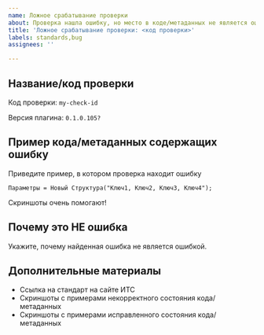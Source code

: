 ```yaml
---
name: Ложное срабатывание проверки
about: Проверка нашла ошибку, но место в коде/метаданных не является ошибкой
title: 'Ложное срабатывание проверки: <код проверки>'
labels: standards,bug
assignees: ''

---
```


## Название/код проверки

Код проверки: `my-check-id`

Версия плагина: `0.1.0.105?`

## Пример кода/метаданных содержащих ошибку

Приведите пример, в котором проверка находит ошибку

```bsl
Параметры = Новый Структура("Ключ1, Ключ2, Ключ3, Ключ4");
```

Скриншоты очень помогают!

## Почему это НЕ ошибка

Укажите, почему найденная ошибка не является ошибкой.



## Дополнительные материалы

- Ссылка на стандарт на сайте ИТС
- Скриншоты с примерами некорректного состояния кода/метаданных
- Скриншоты с примерами исправленного состояния кода/метаданных
